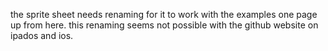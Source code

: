 
the sprite sheet needs renaming for it to work with the examples one page up from here. this renaming seems not possible with the github website on ipados and ios.
